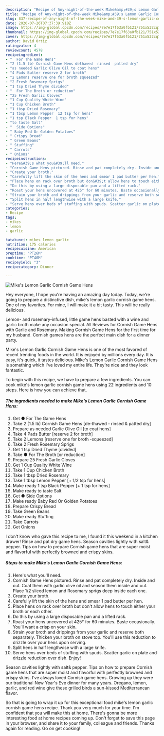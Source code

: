 ```yaml
---
description: "Recipe of Any-night-of-the-week Mike&amp;#39;s Lemon Garlic Cornish Game Hens"
title: "Recipe of Any-night-of-the-week Mike&amp;#39;s Lemon Garlic Cornish Game Hens"
slug: 837-recipe-of-any-night-of-the-week-mike-and-39-s-lemon-garlic-cornish-game-hens
date: 2020-07-26T07:37:39.918Z
image: https://img-global.cpcdn.com/recipes/7e7e17f63a0fb121/751x532cq70/mikes-lemon-garlic-cornish-game-hens-recipe-main-photo.jpg
thumbnail: https://img-global.cpcdn.com/recipes/7e7e17f63a0fb121/751x532cq70/mikes-lemon-garlic-cornish-game-hens-recipe-main-photo.jpg
cover: https://img-global.cpcdn.com/recipes/7e7e17f63a0fb121/751x532cq70/mikes-lemon-garlic-cornish-game-hens-recipe-main-photo.jpg
author: David Ortiz
ratingvalue: 4
reviewcount: 4578
recipeingredient:
- "  For The Game Hens"
- "2 (1.5 lb) Cornish Game Hens dethawed  rinsed  patted dry"
- "as needed Garlic Olive Oil to coat hens"
- "4 Pads Butter reserve 2 for broth"
- "2 Lemons reserve one for broth squeezed"
- "2 Fresh Rosemary Sprigs"
- "1 tsp Dried Thyme divided"
- "  For The Broth or reduction"
- "25 Fresh Garlic Cloves"
- "1 Cup Quality White Wine"
- "1 Cup Chicken Broth"
- "1 tbsp Dried Rosemary"
- "1 tbsp Lemon Pepper  12 tsp for hens"
- "1 tsp Black Pepper  1 tsp for hens"
- "to taste Salt"
- "  Side Options"
- " Baby Red Or Golden Potatoes"
- " Crispy Bread"
- " Green Beans"
- " Stuffing"
- " Carrots"
- " Onions"
recipeinstructions:
- "Here&#39;s what you&#39;ll need."
- "Cornish Game Hens pictured. Rinse and pat completely dry. Inside and out. Coat them with garlic olive oil and season them inside and out. Place 1/2 sliced lemon and Rosemary sprigs deep inside each one."
- "Create your broth."
- "Carefully lift the skin of the hens and smear 1 pad butter per hen."
- "Place hens on rack over broth but don&#39;t allow hens to touch either your broth or each other."
- "Do this by using a large disposable pan and a lifted rack."
- "Roast your hens uncovered at 425° for 60 minutes. Baste occasionally. You&#39;ll want a crisp on your skin."
- "Strain your broth and drippings from your garlic and reserve both separately. Thicken your broth on stove top. You&#39;ll use this reduction to drizzle over your hens upon serving."
- "Split hens in half lengthwise with a large knife."
- "Serve hens over beds of stuffing with spuds. Scatter garlic on plate and drizzle reduction over dish. Enjoy!"
categories:
- Recipe
tags:
- mikes
- lemon
- garlic

katakunci: mikes lemon garlic 
nutrition: 175 calories
recipecuisine: American
preptime: "PT26M"
cooktime: "PT40M"
recipeyield: "3"
recipecategory: Dinner

---
```



![Mike&#39;s Lemon Garlic Cornish Game Hens](https://img-global.cpcdn.com/recipes/7e7e17f63a0fb121/751x532cq70/mikes-lemon-garlic-cornish-game-hens-recipe-main-photo.jpg)

Hey everyone, I hope you're having an amazing day today. Today, we're going to prepare a distinctive dish, mike&#39;s lemon garlic cornish game hens. One of my favorites. For mine, I will make it a bit tasty. This will be really delicious.

Lemon- and rosemary-infused, little game hens basted with a wine and garlic broth make any occasion special. All Reviews for Cornish Game Hens with Garlic and Rosemary. Making Cornish Game Hens for the first time for my husband. Cornish games hens are the perfect main dish for a dinner party.

Mike&#39;s Lemon Garlic Cornish Game Hens is one of the most favored of recent trending foods in the world. It is enjoyed by millions every day. It is easy, it's quick, it tastes delicious. Mike&#39;s Lemon Garlic Cornish Game Hens is something which I've loved my entire life. They're nice and they look fantastic.


To begin with this recipe, we have to prepare a few ingredients. You can cook mike&#39;s lemon garlic cornish game hens using 22 ingredients and 10 steps. Here is how you can achieve that.

<!--inarticleads1-->

##### The ingredients needed to make Mike&#39;s Lemon Garlic Cornish Game Hens:

1. Get  ● For The Game Hens
1. Take 2 (1.5 lb) Cornish Game Hens [de-thawed - rinsed &amp; patted dry]
1. Prepare as needed Garlic Olive Oil [to coat hens]
1. Take 4 Pads Butter [reserve 2 for broth]
1. Take 2 Lemons [reserve one for broth -squeezed]
1. Take 2 Fresh Rosemary Sprigs
1. Get 1 tsp Dried Thyme [divided]
1. Take  ● For The Broth [or reduction]
1. Prepare 25 Fresh Garlic Cloves
1. Get 1 Cup Quality White Wine
1. Take 1 Cup Chicken Broth
1. Take 1 tbsp Dried Rosemary
1. Take 1 tbsp Lemon Pepper [+ 1/2 tsp for hens]
1. Make ready 1 tsp Black Pepper [+ 1 tsp for hens]
1. Make ready to taste Salt
1. Get  ● Side Options
1. Make ready  Baby Red Or Golden Potatoes
1. Prepare  Crispy Bread
1. Take  Green Beans
1. Make ready  Stuffing
1. Take  Carrots
1. Get  Onions


I don&#39;t know who gave this recipe to me, I found it this weekend in a kitchen drawer! Rinse and pat dry game hens. Season cavities lightly with salt&amp; pepper. Tips on how to prepare Cornish game hens that are super moist and flavorful with perfectly browned and crispy skins. 

<!--inarticleads2-->

##### Steps to make Mike&#39;s Lemon Garlic Cornish Game Hens:

1. Here&#39;s what you&#39;ll need.
1. Cornish Game Hens pictured. Rinse and pat completely dry. Inside and out. Coat them with garlic olive oil and season them inside and out. Place 1/2 sliced lemon and Rosemary sprigs deep inside each one.
1. Create your broth.
1. Carefully lift the skin of the hens and smear 1 pad butter per hen.
1. Place hens on rack over broth but don&#39;t allow hens to touch either your broth or each other.
1. Do this by using a large disposable pan and a lifted rack.
1. Roast your hens uncovered at 425° for 60 minutes. Baste occasionally. You&#39;ll want a crisp on your skin.
1. Strain your broth and drippings from your garlic and reserve both separately. Thicken your broth on stove top. You&#39;ll use this reduction to drizzle over your hens upon serving.
1. Split hens in half lengthwise with a large knife.
1. Serve hens over beds of stuffing with spuds. Scatter garlic on plate and drizzle reduction over dish. Enjoy!


Season cavities lightly with salt&amp; pepper. Tips on how to prepare Cornish game hens that are super moist and flavorful with perfectly browned and crispy skins. I&#39;ve always loved Cornish game hens. Growing up they were our traditional New Year&#39;s Eve dinner for many years. Oregano, lemon, garlic, and red wine give these grilled birds a sun-kissed Mediterranean flavor. 

So that is going to wrap it up for this exceptional food mike&#39;s lemon garlic cornish game hens recipe. Thank you very much for your time. I'm confident that you will make this at home. There's gonna be more interesting food at home recipes coming up. Don't forget to save this page in your browser, and share it to your family, colleague and friends. Thanks again for reading. Go on get cooking!

